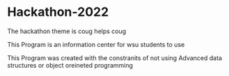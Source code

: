 # Hackathon-2022

The hackathon theme is coug helps coug

This Program is an information center for wsu students to use

This Program was created with the constranits of not using Advanced data structures or object oreineted programming
